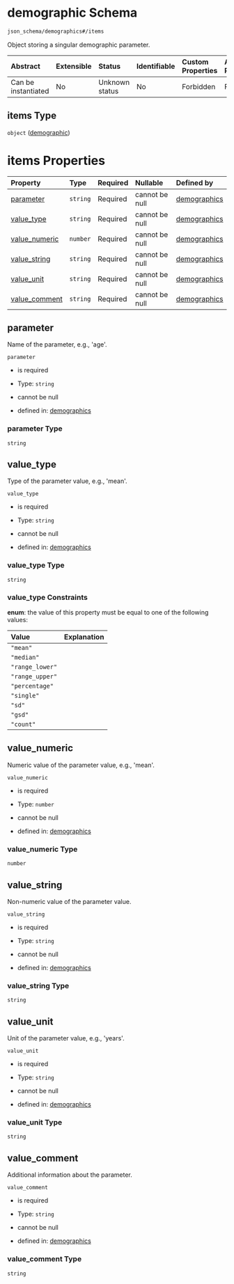 # demographic Schema

```txt
json_schema/demographics#/items
```

Object storing a singular demographic parameter.

| Abstract            | Extensible | Status         | Identifiable | Custom Properties | Additional Properties | Access Restrictions | Defined In                                                                           |
| :------------------ | :--------- | :------------- | :----------- | :---------------- | :-------------------- | :------------------ | :----------------------------------------------------------------------------------- |
| Can be instantiated | No         | Unknown status | No           | Forbidden         | Forbidden             | none                | [demographics.schema.json\*](../out/demographics.schema.json "open original schema") |

## items Type

`object` ([demographic](demographics-demographic.md))

# items Properties

| Property                         | Type     | Required | Nullable       | Defined by                                                                                                                      |
| :------------------------------- | :------- | :------- | :------------- | :------------------------------------------------------------------------------------------------------------------------------ |
| [parameter](#parameter)          | `string` | Required | cannot be null | [demographics](demographics-demographic-properties-parameter.md "json_schema/demographics#/items/properties/parameter")         |
| [value\_type](#value_type)       | `string` | Required | cannot be null | [demographics](demographics-demographic-properties-value_type.md "json_schema/demographics#/items/properties/value_type")       |
| [value\_numeric](#value_numeric) | `number` | Required | cannot be null | [demographics](demographics-demographic-properties-value_numeric.md "json_schema/demographics#/items/properties/value_numeric") |
| [value\_string](#value_string)   | `string` | Required | cannot be null | [demographics](demographics-demographic-properties-value_string.md "json_schema/demographics#/items/properties/value_string")   |
| [value\_unit](#value_unit)       | `string` | Required | cannot be null | [demographics](demographics-demographic-properties-value_unit.md "json_schema/demographics#/items/properties/value_unit")       |
| [value\_comment](#value_comment) | `string` | Required | cannot be null | [demographics](demographics-demographic-properties-value_comment.md "json_schema/demographics#/items/properties/value_comment") |

## parameter

Name of the parameter, e.g., 'age'.

`parameter`

*   is required

*   Type: `string`

*   cannot be null

*   defined in: [demographics](demographics-demographic-properties-parameter.md "json_schema/demographics#/items/properties/parameter")

### parameter Type

`string`

## value\_type

Type of the parameter value, e.g., 'mean'.

`value_type`

*   is required

*   Type: `string`

*   cannot be null

*   defined in: [demographics](demographics-demographic-properties-value_type.md "json_schema/demographics#/items/properties/value_type")

### value\_type Type

`string`

### value\_type Constraints

**enum**: the value of this property must be equal to one of the following values:

| Value           | Explanation |
| :-------------- | :---------- |
| `"mean"`        |             |
| `"median"`      |             |
| `"range_lower"` |             |
| `"range_upper"` |             |
| `"percentage"`  |             |
| `"single"`      |             |
| `"sd"`          |             |
| `"gsd"`         |             |
| `"count"`       |             |

## value\_numeric

Numeric value of the parameter value, e.g., 'mean'.

`value_numeric`

*   is required

*   Type: `number`

*   cannot be null

*   defined in: [demographics](demographics-demographic-properties-value_numeric.md "json_schema/demographics#/items/properties/value_numeric")

### value\_numeric Type

`number`

## value\_string

Non-numeric value of the parameter value.

`value_string`

*   is required

*   Type: `string`

*   cannot be null

*   defined in: [demographics](demographics-demographic-properties-value_string.md "json_schema/demographics#/items/properties/value_string")

### value\_string Type

`string`

## value\_unit

Unit of the parameter value, e.g., 'years'.

`value_unit`

*   is required

*   Type: `string`

*   cannot be null

*   defined in: [demographics](demographics-demographic-properties-value_unit.md "json_schema/demographics#/items/properties/value_unit")

### value\_unit Type

`string`

## value\_comment

Additional information about the parameter.

`value_comment`

*   is required

*   Type: `string`

*   cannot be null

*   defined in: [demographics](demographics-demographic-properties-value_comment.md "json_schema/demographics#/items/properties/value_comment")

### value\_comment Type

`string`
